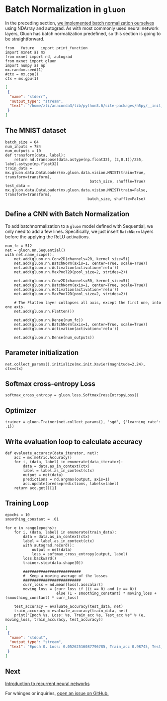 # Batch Normalization in `gluon`

In the preceding section, [we implemented batch normalization ourselves](../chapter04_convolutional-neural-networks/cnn-batch-norm-scratch.ipynb) using NDArray and autograd.
As with most commonly used neural network layers,
Gluon has batch normalization predefined,
so this section is going to be straightforward.

```{.python .input  n=1}
from __future__ import print_function
import mxnet as mx
from mxnet import nd, autograd
from mxnet import gluon
import numpy as np
mx.random.seed(1)
#ctx = mx.cpu()
ctx = mx.gpu(1)
```

```{.json .output n=1}
[
 {
  "name": "stderr",
  "output_type": "stream",
  "text": "/home/zli/anaconda3/lib/python3.6/site-packages/h5py/__init__.py:36: FutureWarning: Conversion of the second argument of issubdtype from `float` to `np.floating` is deprecated. In future, it will be treated as `np.float64 == np.dtype(float).type`.\n  from ._conv import register_converters as _register_converters\n"
 }
]
```

## The MNIST dataset

```{.python .input  n=2}
batch_size = 64
num_inputs = 784
num_outputs = 10
def transform(data, label):
    return nd.transpose(data.astype(np.float32), (2,0,1))/255, label.astype(np.float32)
train_data = mx.gluon.data.DataLoader(mx.gluon.data.vision.MNIST(train=True, transform=transform),
                                      batch_size, shuffle=True)
test_data = mx.gluon.data.DataLoader(mx.gluon.data.vision.MNIST(train=False, transform=transform),
                                     batch_size, shuffle=False)
```

## Define a CNN with Batch Normalization

To add batchnormalization to a ``gluon`` model defined with Sequential,
we only need to add a few lines. 
Specifically, we just insert `BatchNorm` layers before the applying the ReLU activations.

```{.python .input  n=3}
num_fc = 512
net = gluon.nn.Sequential()
with net.name_scope():
    net.add(gluon.nn.Conv2D(channels=20, kernel_size=5))
    net.add(gluon.nn.BatchNorm(axis=1, center=True, scale=True))
    net.add(gluon.nn.Activation(activation='relu'))
    net.add(gluon.nn.MaxPool2D(pool_size=2, strides=2))
    
    net.add(gluon.nn.Conv2D(channels=50, kernel_size=5))
    net.add(gluon.nn.BatchNorm(axis=1, center=True, scale=True))
    net.add(gluon.nn.Activation(activation='relu'))
    net.add(gluon.nn.MaxPool2D(pool_size=2, strides=2))
    
    # The Flatten layer collapses all axis, except the first one, into one axis.
    net.add(gluon.nn.Flatten())
    
    net.add(gluon.nn.Dense(num_fc))
    net.add(gluon.nn.BatchNorm(axis=1, center=True, scale=True))
    net.add(gluon.nn.Activation(activation='relu'))
    
    net.add(gluon.nn.Dense(num_outputs))
```

## Parameter initialization

```{.python .input  n=4}
net.collect_params().initialize(mx.init.Xavier(magnitude=2.24), ctx=ctx)
```

## Softmax cross-entropy Loss

```{.python .input  n=5}
softmax_cross_entropy = gluon.loss.SoftmaxCrossEntropyLoss()
```

## Optimizer

```{.python .input  n=6}
trainer = gluon.Trainer(net.collect_params(), 'sgd', {'learning_rate': .1})
```

## Write evaluation loop to calculate accuracy

```{.python .input  n=7}
def evaluate_accuracy(data_iterator, net):
    acc = mx.metric.Accuracy()
    for i, (data, label) in enumerate(data_iterator):
        data = data.as_in_context(ctx)
        label = label.as_in_context(ctx)
        output = net(data)
        predictions = nd.argmax(output, axis=1)
        acc.update(preds=predictions, labels=label)
    return acc.get()[1]
```

## Training Loop

```{.python .input}
epochs = 10
smoothing_constant = .01

for e in range(epochs):
    for i, (data, label) in enumerate(train_data):
        data = data.as_in_context(ctx)
        label = label.as_in_context(ctx)
        with autograd.record():
            output = net(data)
            loss = softmax_cross_entropy(output, label)
        loss.backward()
        trainer.step(data.shape[0])
        
        ##########################
        #  Keep a moving average of the losses
        ##########################
        curr_loss = nd.mean(loss).asscalar()
        moving_loss = (curr_loss if ((i == 0) and (e == 0)) 
                       else (1 - smoothing_constant) * moving_loss + (smoothing_constant) * curr_loss)
        
    test_accuracy = evaluate_accuracy(test_data, net)
    train_accuracy = evaluate_accuracy(train_data, net)
    print("Epoch %s. Loss: %s, Train_acc %s, Test_acc %s" % (e, moving_loss, train_accuracy, test_accuracy))    
```

```{.json .output n=None}
[
 {
  "name": "stdout",
  "output_type": "stream",
  "text": "Epoch 0. Loss: 0.05262516087796785, Train_acc 0.98745, Test_acc 0.9844\nEpoch 1. Loss: 0.028981215642216413, Train_acc 0.9964833333333334, Test_acc 0.9933\nEpoch 2. Loss: 0.021661773114533107, Train_acc 0.9969333333333333, Test_acc 0.9929\nEpoch 3. Loss: 0.014967213743054866, Train_acc 0.9967666666666667, Test_acc 0.9903\nEpoch 4. Loss: 0.011788230125505828, Train_acc 0.9989833333333333, Test_acc 0.9932\n"
 }
]
```

## Next
[Introduction to recurrent neural networks](../chapter05_recurrent-neural-networks/simple-rnn.ipynb)

For whinges or inquiries, [open an issue on  GitHub.](https://github.com/zackchase/mxnet-the-straight-dope)
